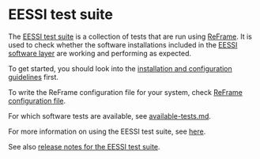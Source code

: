 # EESSI test suite

The [EESSI test suite](https://github.com/EESSI/test-suite) is a collection of tests that are run using
[ReFrame](https://reframe-hpc.readthedocs.io/).
It is used to check whether the software installations included in the [EESSI software layer](../software_layer.md)
are working and performing as expected.

To get started, you should look into the [installation and configuration guidelines](installation-configuration.md) first.

To write the ReFrame configuration file for your system, check [ReFrame configuration file](ReFrame-configuration-file.md).

For which software tests are available, see [available-tests.md](available-tests.md).

For more information on using the EESSI test suite, see [here](usage.md).

See also [release notes for the EESSI test suite](release-notes.md).
